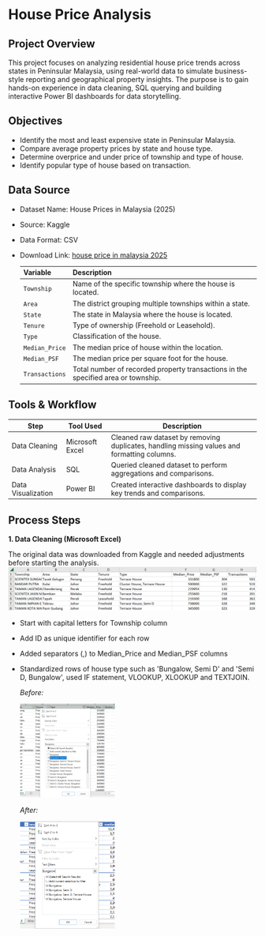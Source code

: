 # House Price Analysis

## Project Overview
This project focuses on analyzing residential house price trends across states in Peninsular Malaysia, using real-world data to simulate business-style reporting and geographical property insights. The purpose is to gain hands-on experience in data cleaning, SQL querying and building interactive Power BI dashboards for data storytelling.

## Objectives
- Identify the most and least expensive state in Peninsular Malaysia.
- Compare average property prices by state and house type.
- Determine overprice and under price of township and type of house.
- Identify popular type of house based on transaction.

## Data Source
- Dataset Name: House Prices in Malaysia (2025)
- Source: Kaggle
- Data Format: CSV
- Download Link: [house price in malaysia 2025](https://www.kaggle.com/datasets/lyhatt/house-prices-in-malaysia-2025/data)

    | **Variable**     | **Description**                                                                 |
    |------------------|----------------------------------------------------------------------------------|
    | `Township`       | Name of the specific township where the house is located. |
    | `Area`           |  The district grouping multiple townships within a state. |
    | `State`          | The state in Malaysia where the house is located. |
    | `Tenure`         | Type of ownership (Freehold or Leasehold).                       |
    | `Type`           | Classification of the house.      |
    | `Median_Price`   | The median price of house within the location.       |
    | `Median_PSF`     | The median price per square foot for the house.         |
    | `Transactions`   | Total number of recorded property transactions in the specified area or township.|

## Tools & Workflow
| **Step**                  |**Tool Used**        | **Description**                                                                 |
|-----------------------------|----------------------------------------|---------------------------------------------------------------------------------|
|Data Cleaning  | Microsoft Excel         | Cleaned raw dataset by removing duplicates, handling missing values and formatting columns. |
|Data Analysis  | SQL             | Queried cleaned dataset to perform aggregations and comparisons. |
|Data Visualization | Power BI                | Created interactive dashboards to display key trends and comparisons.          |

## Process Steps

**1. Data Cleaning (Microsoft Excel)**

The original data was downloaded from Kaggle and needed adjustments before starting the analysis.
![IMAGE 1: HOUSE PRICE RAW DATA](1_houseprice_data_raw.png)

- Start with capital letters for Township column
- Add ID as unique identifier for each row
- Added separators (,) to Median_Price and Median_PSF columns
- Standardized rows of house type such as 'Bungalow, Semi D' and 'Semi D, Bungalow', used IF statement, VLOOKUP, XLOOKUP and TEXTJOIN. 

    *Before:*
    
    <img src="2_house_type.png" width="40%"/> 

    *After:*

    <img src="3_house_type_cleaned.png" width="40%"/>

